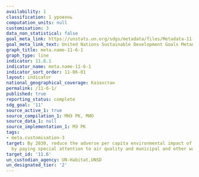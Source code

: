 ```yaml
---
availability: 1
classification: 1 уровень
computation_units: null
customisation: 3
data_non_statistical: false
goal_meta_link: https://unstats.un.org/sdgs/metadata/files/Metadata-11-06-01.pdf
goal_meta_link_text: United Nations Sustainable Development Goals Metadata (pdf 2066kB)
graph_title: meta.name-11-6-1
graph_type: line
indicator: 11.6.1
indicator_name: meta.name-11-6-1
indicator_sort_order: 11-06-01
layout: indicator
national_geographical_coverage: Казахстан
permalink: /11-6-1/
published: true
reporting_status: complete
sdg_goal: '11'
source_active_1: true
source_compilation_1: МНЭ РК, МИО
source_data_1: null
source_implementation_1: МЭ РК
tags:
- meta.customisation-3
target: By 2030, reduce the adverse per capita environmental impact of cities, including
  by paying special attention to air quality and municipal and other waste management
target_id: '11.6'
un_custodian_agency: UN-Habitat,UNSD
un_designated_tier: '2'
---
```

